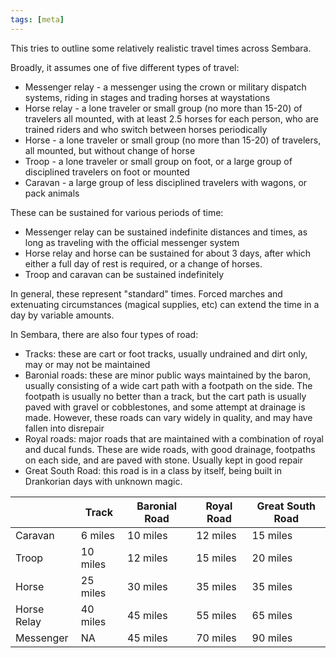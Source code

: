 ```yaml
---
tags: [meta]
---
```



This tries to outline some relatively realistic travel times across Sembara.

Broadly, it assumes one of five different types of travel:

* Messenger relay - a messenger using the crown or military dispatch systems, riding in stages and trading horses at waystations
* Horse relay - a lone traveler or small group (no more than 15-20) of travelers all mounted, with at least 2.5 horses for each person, who are trained riders and who switch between horses periodically
* Horse - a lone traveler or small group (no more than 15-20) of travelers, all mounted, but without change of horse
* Troop - a lone traveler or small group on foot, or a large group of disciplined travelers on foot or mounted
* Caravan - a large group of less disciplined travelers with wagons, or pack animals

These can be sustained for various periods of time:
* Messenger relay can be sustained indefinite distances and times, as long as traveling with the official messenger system
* Horse relay and horse can be sustained for about 3 days, after which either a full day of rest is required, or a change of horses. 
* Troop and caravan can be sustained indefinitely

In general, these represent "standard" times. Forced marches and extenuating circumstances (magical supplies, etc) can extend the time in a day by variable amounts.

In Sembara, there are also four types of road:

* Tracks: these are cart or foot tracks, usually undrained and dirt only, may or may not be maintained
* Baronial roads: these are minor public ways maintained by the baron, usually consisting of a wide cart path with a footpath on the side. The footpath is usually no better than a track, but the cart path is usually paved with gravel or cobblestones, and some attempt at drainage is made. However, these roads can vary widely in quality, and may have fallen into disrepair
* Royal roads: major roads that are maintained with a combination of royal and ducal funds. These are wide roads, with good drainage, footpaths on each side, and are paved with stone. Usually kept in good repair
* Great South Road: this road is in a class by itself, being built in Drankorian days with unknown magic. 


|             | Track    | Baronial Road | Royal Road | Great South Road |
| ----------- | -------- | ------------- | ---------- | ---------------- |
| Caravan     | 6 miles  | 10 miles      | 12 miles   | 15 miles         |
| Troop       | 10 miles | 12 miles      | 15 miles   | 20 miles         |
| Horse       | 25 miles | 30 miles      | 35 miles   | 35 miles         |
| Horse Relay | 40 miles | 45 miles      | 55 miles   | 65 miles         |
| Messenger   | NA       | 45 miles      | 70 miles   | 90 miles         |
